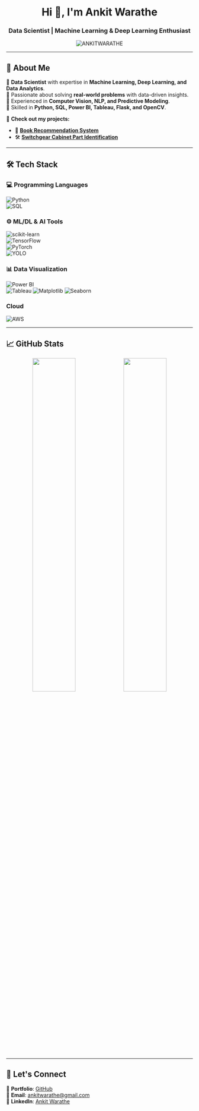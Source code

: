 <h1 align="center">Hi 👋, I'm Ankit Warathe</h1>
<h3 align="center">Data Scientist | Machine Learning & Deep Learning Enthusiast </h3>

<p align="center">
  <img src="https://komarev.com/ghpvc/?username=ANKITWARATHE&label=Profile%20Views&color=0e75b6&style=flat" alt="ANKITWARATHE" />
</p>

---

## 🚀 About Me  
🔹 **Data Scientist** with expertise in **Machine Learning, Deep Learning, and Data Analytics**.  
🔹 Passionate about solving **real-world problems** with data-driven insights.  
🔹 Experienced in **Computer Vision, NLP, and Predictive Modeling**.  
🔹 Skilled in **Python, SQL, Power BI, Tableau, Flask, and OpenCV**.  

📌 **Check out my projects:**  
- 📖 **[Book Recommendation System](https://github.com/ANKITWARATHE/Book_Recommendation_System)**  
- 🛠️ **[Switchgear Cabinet Part Identification](https://github.com/your-repo-link)**  

---

## 🛠️ Tech Stack  
### 💻 Programming Languages  
![Python](https://img.shields.io/badge/Python-3776AB?style=for-the-badge&logo=python&logoColor=white)  
![SQL](https://img.shields.io/badge/SQL-4479A1?style=for-the-badge&logo=mysql&logoColor=white)  

### ⚙️ ML/DL & AI Tools  
![scikit-learn](https://img.shields.io/badge/ScikitLearn-F7931E?style=for-the-badge&logo=scikitlearn&logoColor=white)  
![TensorFlow](https://img.shields.io/badge/TensorFlow-FF6F00?style=for-the-badge&logo=tensorflow&logoColor=white)  
![PyTorch](https://img.shields.io/badge/PyTorch-EE4C2C?style=for-the-badge&logo=pytorch&logoColor=white)  
![YOLO](https://img.shields.io/badge/YOLO-EE4C2D?style=for-the-badge&logo=yolo&logoColor=white)  

### 📊 Data Visualization  
![Power BI](https://img.shields.io/badge/Power%20BI-F2C811?style=for-the-badge&logo=powerbi&logoColor=black)  
![Tableau](https://img.shields.io/badge/Tableau-E97627?style=for-the-badge&logo=tableau&logoColor=white)
![Matplotlib](https://img.shields.io/badge/Matplotlib-E97627?style=for-the-badge&logo=Matplotlib&logoColor=white)
![Seaborn](https://img.shields.io/badge/Seaborn-E97627?style=for-the-badge&logo=Seaborn&logoColor=white)

### Cloud
![AWS](https://img.shields.io/badge/AWS-E97627?style=for-the-badge&logo=AWS&logoColor=white)  


---

## 📈 GitHub Stats  
<p align="center">
  <img width="48%" src="https://github-readme-stats.vercel.app/api?username=ANKITWARATHE&show_icons=true&theme=tokyonight" />
  <img width="48%" src="https://github-readme-streak-stats.herokuapp.com/?user=ANKITWARATHE&theme=tokyonight" />
</p>

---

## 🤝 Let's Connect  
💼 **Portfolio**: [GitHub](https://github.com/ANKITWARATHE)  
📧 **Email**: ankitwarathe@gmail.com  
🔗 **LinkedIn**: [Ankit Warathe](https://linkedin.com/in/ankit-warathe-161345b3)  
